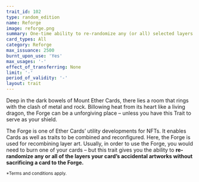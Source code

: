 ```yaml
---
trait_id: 102
type: random_edition
name: Reforge
image: reforge.png
summary: One-time ability to re-randomize any (or all) selected layers of the card’s accidental art image.
card_types: All
category: Reforge
max_issuance: 2500
burnt_upon_use: 'Yes'
max_usages: '-'
effect_of_transferring: None
limit: '-'
period_of_validity: '-'
layout: trait
---
```


Deep in the dark bowels of Mount Ether Cards, there lies a room that rings with the clash of metal and rock. Billowing heat from its heart like a living dragon, the Forge can be a unforgiving place – unless you have this Trait to serve as your shield.

The Forge is one of Ether Cards’ utility developments for NFTs. It enables Cards as well as traits to be combined and reconfigured. Here, the Forge is used for recombining layer art. Usually, in order to use the Forge, you would need to burn one of your cards – but this trait gives you the ability to **re-randomize any or all of the layers your card’s accidental artworks without sacrificing a card to the Forge.**

<small>*Terms and conditions apply.</small>
